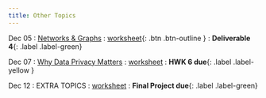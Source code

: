 ```yaml
---
title: Other Topics
---
```


Dec 05 
: [Networks & Graphs](https://github.com/gallettilance/CS506-Fall2022/raw/master/slides/21_Network_Analysis.pdf) 
  : [worksheet](https://raw.githubusercontent.com/gallettilance/CS506-Fall2022/master/worksheets/worksheet_20.ipynb){: .btn .btn-outline } 
    : **Deliverable 4**{: .label .label-green}

Dec 07 
: [Why Data Privacy Matters](#) 
  : [worksheet](#) 
    : **HWK 6 due**{: .label .label-yellow }

Dec 12 
: EXTRA TOPICS 
  : [worksheet](#) 
    : **Final Project due**{: .label .label-green}
